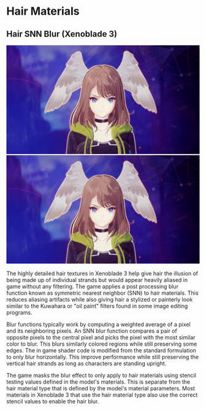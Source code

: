 # Hair Materials


## Hair SNN Blur (Xenoblade 3)
<div class="image-compare">
  <img src="images/hair/hair.jpg" alt="Eunie hair"/>
  <img src="images/hair/hair_blur.jpg" alt="Eunie hair blurred"/>
</div>

The highly detailed hair textures in Xenoblade 3 help give hair the illusion of being made up of individual strands but would appear heavily aliased in game without any filtering. The game applies a post processing blur function known as symmetric nearest neighbor (SNN) to hair materials. This reduces aliasing artifacts while also giving hair a stylized or painterly look similar to the Kuwahara or "oil paint" filters found in some image editing programs.

Blur functions typically work by computing a weighted average of a pixel and its neighboring pixels. An SNN blur function compares a pair of opposite pixels to the central pixel and picks the pixel with the most similar color to blur. This blurs similarly colored regions while still preserving some edges. The in game shader code is modified from the standard formulation to only blur horizontally. This improve performance while still preserving the vertical hair strands as long as characters are standing upright.

The game masks the blur effect to only apply to hair materials using stencil testing values defined in the model's materials. This is separate from the hair material type that is defined by the model's material parameters. Most materials in Xenoblade 3 that use the hair material type also use the correct stencil values to enable the hair blur.